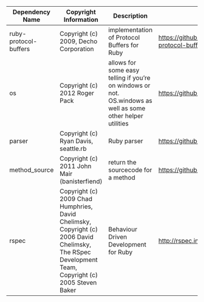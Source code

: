 | Dependency Name | Copyright Information | Description |	Repo URL | License Type	| License URL |
|-----------------|-----------------------|-------------|----------|--------------|-------------|
|ruby-protocol-buffers|Copyright (c) 2009, Decho Corporation|implementation of Protocol Buffers for Ruby|https://github.com/codekitchen/ruby-protocol-buffers|BSD-3-Clause|https://raw.githubusercontent.com/codekitchen/ruby-protocol-buffers/master/LICENSE|
|os|Copyright (c) 2012 Roger Pack|allows for some easy telling if you’re on windows or not. OS.windows as well as some other helper utilities|https://github.com/rdp/os	MIT|https://github.com/rdp/os/blob/master/LICENSE|
|parser|Copyright (c) Ryan Davis, seattle.rb|Ruby parser|https://github.com/whitequark/parser|MIT|https://github.com/whitequark/parser/blob/master/LICENSE.txt|
|method_source|Copyright (c) 2011 John Mair (banisterfiend)|return the sourcecode for a method|https://github.com/banister/method_source|MIT|https://github.com/banister/method_source/blob/master/LICENSE|
|rspec|Copyright (c) 2009 Chad Humphries, David Chelimsky, Copyright (c) 2006 David Chelimsky, The RSpec Development Team, Copyright (c) 2005 Steven Baker|Behaviour Driven Development for Ruby|http://rspec.info/|MIT|https://github.com/rspec/rspec/blob/master/License.txt|
